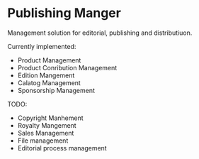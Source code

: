 Publishing Manger
=================

Management solution for editorial, publishing and distributiuon.




Currently implemented:

* Product Management
* Product Conribution Management
* Edition Mangement
* Calatog Management
* Sponsorship Management

TODO:

* Copyright Manhement
* Royalty Mangement
* Sales Management
* File management
* Editorial process management



